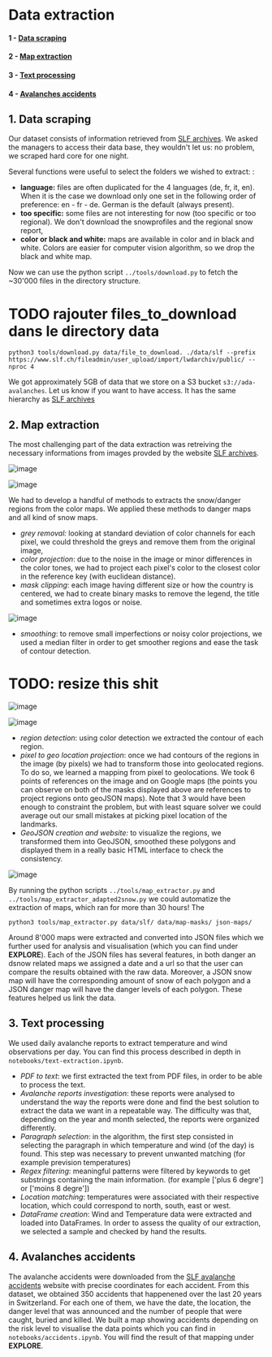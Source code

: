 # Data extraction

#### 1 - [Data scraping](#1.-Data-scraping)

#### 2 - [Map extraction](#2.-Map-extraction)

#### 3 - [Text processing](#3.-Text-processing)

#### 4 - [Avalanches accidents](#4.-Avalanches-accidents)

## 1. Data scraping

Our dataset consists of information retrieved from [SLF archives](https://www.slf.ch/en/avalanche-bulletin-and-snow-situation/archive.html). We asked the managers to access their data base, they wouldn't let us: no problem, we scraped hard core for one night.

Several functions were useful to select the folders we wished to extract: :

- **language:** files are often duplicated for the 4 languages (de, fr, it, en). When it is the case we download only one set in the following order of preference: en - fr - de. German is the default (always present).
- **too specific:** some files are not interesting for now (too specific or too regional). We don't download the snowprofiles and the regional snow report,
- **color or black and white:** maps are available in color and in black and white. Colors are easier for computer vision algorithm, so we drop the black and white map.

Now we can use the python script `../tools/download.py` to fetch the ~30'000 files in the directory structure. 



# TODO rajouter files_to_download dans le directory data 

```
python3 tools/download.py data/file_to_download. ./data/slf --prefix https://www.slf.ch/fileadmin/user_upload/import/lwdarchiv/public/ --nproc 4
```

We got approximately 5GB of data that we store on a S3 bucket `s3://ada-avalanches`. Let us know if you want to have access. It has the same hierarchy as [SLF archives](https://www.slf.ch/en/avalanche-bulletin-and-snow-situation/archive.html)

## 2. Map extraction

The most challenging part of the data extraction was retreiving the necessary informations from images provded by the website [SLF archives](https://www.slf.ch/en/avalanche-bulletin-and-snow-situation/archive.html). 

![image](img/data_extraction/20100103_hstop_en_c.gif)

![image](img/data_extraction/200911301700_gk_en_c.gif)

We had to develop a handful of methods to extracts the snow/danger regions from the color maps. We applied these methods to danger maps and all kind of snow maps.

- *grey removal:* looking at standard deviation of color channels for each pixel, we could threshold the greys and remove them from the original image,
- *color projection*: due to the noise in the image or minor differences in the color tones, we had to project each pixel's color to the closest color in the reference key (with euclidean distance).
- *mask clipping*: each image having different size or how the country is centered, we had to create binary masks to remove the legend, the title and sometimes extra logos or noise.

![image](img/data_extraction/mapmask.gif)

- *smoothing*: to remove small imperfections or noisy color projections, we used a median filter in order to get smoother regions and ease the task of contour detection.



# TODO: resize this shit

![image](img/data_extraction/snow_region_contours.gif)



![image](img/data_extraction/danger_region_contours.gif)

- *region detection*: using color detection we extracted the contour of each region.
- *pixel to geo location projection*: once we had contours of the regions in the image (by pixels) we had to transform those into geolocated regions. To do so, we learned a mapping from pixel to geolocations. We took 6 points  of references on the image and on Google maps (the points you can observe on both of the masks displayed above are references to project regions onto geoJSON maps). Note that 3 would have been enough to constraint the problem, but with least square solver we could average out our small mistakes at picking pixel location of the landmarks.
- *GeoJSON creation and website:* to visualize the regions, we transformed them into GeoJSON, smoothed these polygons and displayed them in a really basic HTML interface to check the consistency.

![image](img/data_extraction/snow_polygon.gif)

By running the python scripts `../tools/map_extractor.py` and `../tools/map_extractor_adapted2snow.py` we could automatize the extraction of maps, which ran for more than 30 hours! The 

`python3 tools/map_extractor.py data/slf/ data/map-masks/ json-maps/`

Around 8'000 maps were extracted and converted into JSON files which we further used for analysis and visualisation (which you can find under **EXPLORE**). Each of the JSON files has several features, in both danger an dsnow related maps we assigned a date and a url so that the user can compare the results obtained with the raw data. Moreover, a JSON snow map will have the corresponding amount of snow of each polygon and a JSON danger map will have the danger levels of each polygon. These features helped us link the data.

## 3. Text processing

We used daily avalanche reports to extract temperature and wind observations per day. You can find this process described in depth in `notebooks/text-extraction.ipynb`.

- *PDF to text*: we first extracted the text from PDF files, in order to be able to process  the text.
- *Avalanche reports investigation*: these reports were analysed to understand the way the reports were done and find the best solution to extract the data we want in a repeatable way. The difficulty was that, depending on the year and month selected, the reports were organized differently.
- *Paragraph selection*: in the algorithm, the first step consisted in selecting the paragraph in which temperature and wind (of the day) is found. This step was necessary to prevent unwanted matching (for example prevision temperatures)
- *Regex filtering*: meaningful patterns were filtered by keywords to get substrings containing the main information. (for example ['plus 6 degre'] or ['moins 8 degre'])
- *Location matching*: temperatures were associated with their respective location, which could correspond to north, south, east or west.
- *DataFrame creation*: Wind and Temperature data were extracted and loaded into DataFrames. In order to assess the quality of our extraction, we selected a sample and checked by hand the results.

## 4. Avalanches accidents

The avalanche accidents were downloaded from the [SLF avalanche accidents](https://www.slf.ch/en/avalanches/destructive-avalanches-and-avalanche-accidents/avalanche-accidents-of-the-past-20-years.html) website with precise coordinates for each accident. From this dataset, we obtained 350 accidents that happenened over the last 20 years in Switzerland. For each one of them, we have the date, the location, the danger level that was announced and the number of people that were caught, buried and killed.  We built a map showing accidents depending on the risk level to visualise the data points which you can find in `notebooks/accidents.ipynb`. You will find the result of that mapping under **EXPLORE**.

